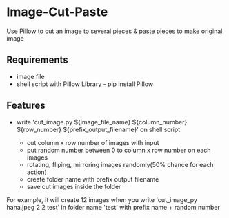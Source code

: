 # Image-Cut-Paste
Use Pillow to cut an image to several pieces &amp;  paste pieces to make original image

## Requirements

* image file
* shell script with Pillow Library - pip install Pillow

## Features

- write 'cut_image.py ${image_file_name} ${column_number}  ${row_number} ${prefix_output_filename}' on shell script

  - cut column x row number of images with input
  - put random number between 0 to column x row number on each images
  - rotating, fliping, mirroring images randomly(50% chance for each action)
  - create folder name with prefix output filename
  - save cut images inside the folder

For example, it will create 12 images when you write 'cut_image_py hana.jpeg 2 2 test' in folder name 'test' with prefix name + random number
